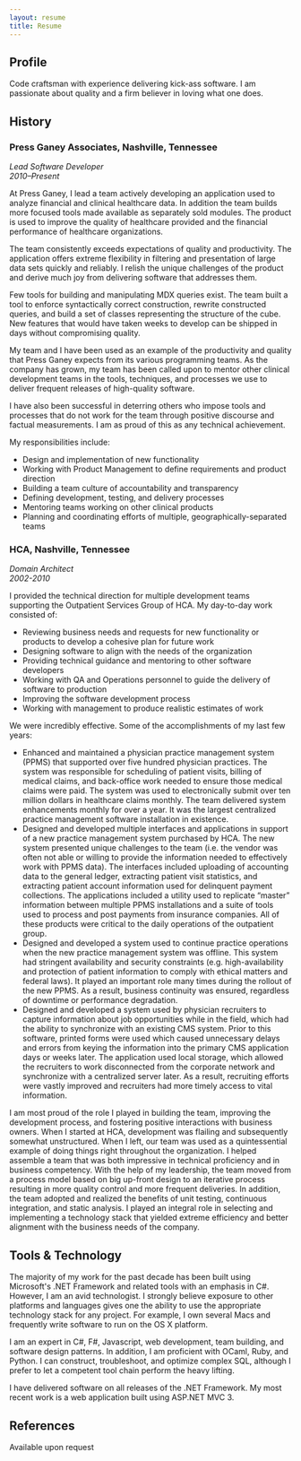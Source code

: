 ```yaml
---
layout: resume
title: Resume
---
```

## Profile

Code craftsman with experience delivering kick-ass software. I am passionate about quality and a 
firm believer in loving what one does.

## History

### Press Ganey Associates, Nashville, Tennessee
*Lead Software Developer*  
*2010–Present*

At Press Ganey, I lead a team actively developing an application used to analyze financial and clinical healthcare data.  In addition the team builds more focused tools made available as separately sold modules. The product is used to improve the quality of healthcare provided and the financial performance of healthcare organizations.

The team consistently exceeds expectations of quality and productivity. The application offers extreme flexibility in filtering and presentation of large data sets quickly and reliably. I relish the unique challenges of the product and derive much joy from delivering software that addresses them.

Few tools for building and manipulating MDX queries exist. The team built a tool to enforce syntactically correct construction, rewrite constructed queries, and build a set of classes representing the structure of the cube. New features that would have taken weeks to develop can be shipped in days without compromising quality.

My team and I have been used as an example of the productivity and quality that Press Ganey expects from its various programming teams. As the company has grown, my team has been called upon to mentor other clinical development teams in the tools, techniques, and processes we use to deliver frequent releases of high-quality software.

I have also been successful in deterring others who impose tools and processes that do not work for the team through positive discourse and factual measurements. I am as proud of this as any technical achievement.

My responsibilities include:

* Design and implementation of new functionality
* Working with Product Management to define requirements and product direction
* Building a team culture of accountability and transparency
* Defining development, testing, and delivery processes
* Mentoring teams working on other clinical products
* Planning and coordinating efforts of multiple, geographically-separated teams

### HCA, Nashville, Tennessee
*Domain Architect*  
*2002-2010*

I provided the technical direction for multiple development teams supporting the Outpatient Services Group of HCA. My day-to-day work consisted of:

* Reviewing business needs and requests for new functionality or products to develop a cohesive plan for future work
* Designing software to align with the needs of the organization
* Providing technical guidance and mentoring to other software developers
* Working with QA and Operations personnel to guide the delivery of software to production
* Improving the software development process
* Working with management to produce realistic estimates of work

We were incredibly effective. Some of the accomplishments of my last few years:

* Enhanced and maintained a physician practice management system (PPMS) that supported over five hundred physician practices. The system was responsible for scheduling of patient visits, billing of medical claims, and back-office work needed to ensure those medical claims were paid. The system was used to electronically submit over ten million dollars in healthcare claims monthly. The team delivered system enhancements monthly for over a year. It was the largest centralized practice management software installation in existence.
* Designed and developed multiple interfaces and applications in support of a new practice management system purchased by HCA. The new system presented unique challenges to the team (i.e. the vendor was often not able or willing to provide the information needed to effectively work with PPMS data). The interfaces included uploading of accounting data to the general ledger, extracting patient visit statistics, and extracting patient account information used for delinquent payment collections. The applications included a utility used to replicate “master” information between multiple PPMS installations and a suite of tools used to process and post payments from insurance companies. All of these products were critical to the daily operations of the outpatient group.
* Designed and developed a system used to continue practice operations when the new practice management system was offline. This system had stringent availability and security constraints (e.g. high-availability and protection of patient information to comply with ethical matters and federal laws). It played an important role many times during the rollout of the new PPMS. As a result, business continuity was ensured, regardless of downtime or performance degradation.
* Designed and developed a system used by physician recruiters to capture information about job opportunities while in the field, which had the ability to synchronize with an existing CMS system. Prior to this software, printed forms were used which caused unnecessary delays and errors from keying the information into the primary CMS application days or weeks later. The application used local storage, which allowed the recruiters to work disconnected from the corporate network and synchronize with a centralized server later.  As a result, recruiting efforts were vastly improved and recruiters had more timely access to vital information.

I am most proud of the role I played in building the team, improving the development process, and fostering positive interactions with business owners. When I started at HCA, development was flailing and subsequently somewhat unstructured. When I left, our team was used as a quintessential example of doing things right throughout the organization. I helped assemble a team that was both impressive in technical proficiency and in business competency. With the help of my leadership, the team moved from a process model based on big up-front design to an iterative process resulting in more quality control and more frequent deliveries. In addition, the team adopted and realized the benefits of unit testing, continuous integration, and static analysis. I played an integral role in selecting and implementing a technology stack that yielded extreme efficiency and better alignment with the business needs of the company.

## Tools & Technology

The majority of my work for the past decade has been built using Microsoft's .NET Framework and related tools with an emphasis in C#. However, I am an avid technologist.  I strongly believe exposure to other platforms and languages gives one the ability to use the appropriate technology stack for any project.  For example, I own several Macs and frequently write software to run on the OS X platform.

I am an expert in C#, F#, Javascript, web development, team building, and software design patterns. In addition, I am proficient with OCaml, Ruby, and Python. I can construct, troubleshoot, and optimize complex SQL, although I prefer to let a competent tool chain perform the heavy lifting.

I have delivered software on all releases of the .NET Framework. My most recent work is a web application built using ASP.NET MVC 3.

## References

Available upon request